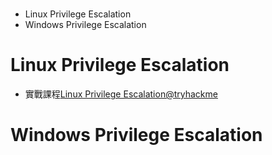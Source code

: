 #
- Linux Privilege Escalation
- Windows Privilege Escalation

 # Linux Privilege Escalation
 - 實戰課程[Linux Privilege Escalation@tryhackme](https://tryhackme.com/r/room/linprivesc)
 # Windows Privilege Escalation
